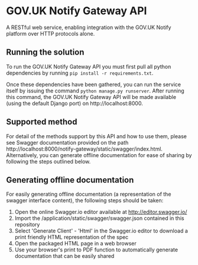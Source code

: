 # GOV.UK Notify Gateway API

A RESTful web service, enabling integration with the GOV.UK Notify platform over HTTP protocols alone.

## Running the solution
To run the GOV.UK Notify Gateway API you must first pull all python dependencies by running `pip install -r requirements.txt`.

Once these dependencies have been gathered, you can run the service itself by issuing the command `python manage.py runserver`. After running this command, the GOV.UK Notify Gateway API will be made available (using the default Django port) on http://localhost:8000.

## Supported method

For detail of the methods support by this API and how to use them, please see Swagger documentation provided on the path http://localhost:8000/notify-gateway/static/swagger/index.html. Alternatively, you can generate offline documentation for ease of sharing by following the steps outlined below.

## Generating offline documentation

For easily generating offline documentation (a representation of the swagger interface content), the following steps should be taken:

1. Open the online Swagger.io editor available at http://editor.swagger.io/
2. Import the /application/static/swagger/swagger.json contained in this repository
3. Select 'Generate Client' - 'Html' in the Swagger.io editor to download a print friendly HTML representation of the spec
4. Open the packaged HTML page in a web browser
5. Use your browser's print to PDF function to automatically generate documentation that can be easily shared